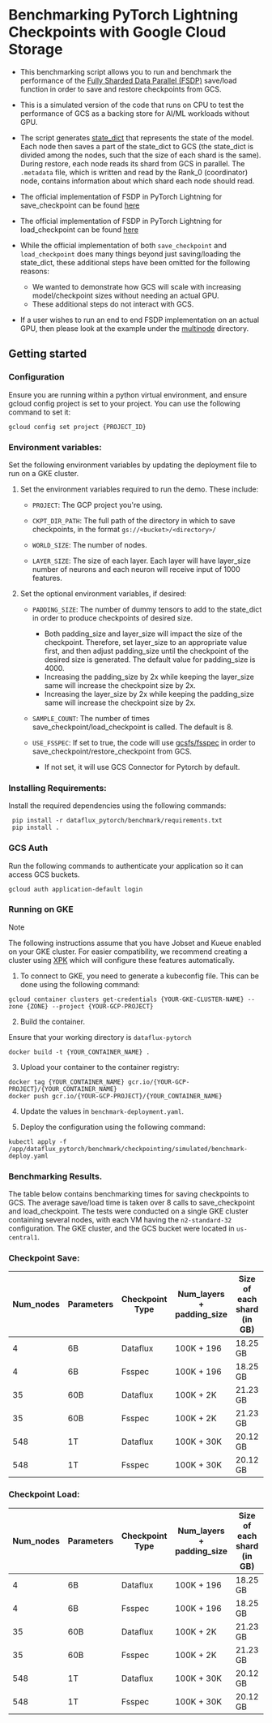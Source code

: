 # Benchmarking PyTorch Lightning Checkpoints with Google Cloud Storage

*   This benchmarking script allows you to run and benchmark the performance of the [Fully Sharded Data Parallel (FSDP)](https://lightning.ai/docs/pytorch/stable/api/lightning.pytorch.strategies.FSDPStrategy.html) save/load function in order to save and restore checkpoints from GCS. 

*   This is a simulated version of the code that runs on CPU to test the performance of GCS as a backing store for AI/ML workloads without GPU.

*   The script generates [state_dict](https://pytorch.org/tutorials/recipes/recipes/what_is_state_dict.html#what-is-a-state-dict-in-pytorch) that represents the state of the model. Each node then saves a part of the state_dict to GCS (the state_dict is divided among the nodes, such that the size of each shard is the same). During restore, each node reads its shard from GCS in parallel. The `.metadata` file, which is written and read by the Rank_0 (coordinator) node, contains information about which shard each node should read.

*   The official implementation of FSDP in PyTorch Lightning for save_checkpoint can be found [here](https://github.com/Lightning-AI/pytorch-lightning/blob/3627c5bfac704d44c0d055a2cdf6f3f9e3f9e8c1/src/lightning/fabric/strategies/fsdp.py#L419)
*   The official implementation of FSDP in PyTorch Lightning for load_checkpoint can be found [here](https://github.com/Lightning-AI/pytorch-lightning/blob/3627c5bfac704d44c0d055a2cdf6f3f9e3f9e8c1/src/lightning/fabric/strategies/fsdp.py#L519)

*   While the official implementation of both `save_checkpoint` and `load_checkpoint` does many things beyond just saving/loading the state_dict, these additional steps have been omitted for the following reasons: 
    *   We wanted to demonstrate how GCS will scale with increasing model/checkpoint sizes without needing an actual GPU.
    *   These additional steps do not interact with GCS.

*   If a user wishes to run an end to end FSDP implementation on an actual GPU, then please look at the example under the [multinode](https://github.com/GoogleCloudPlatform/dataflux-pytorch/tree/main/demo/lightning/checkpoint/multinode) directory.

## Getting started

### Configuration

Ensure you are running within a python virtual environment, and ensure gcloud config project is set to your project. You can use the following command to set it:

```shell
gcloud config set project {PROJECT_ID}
```

### Environment variables:

Set the following environment variables by updating the deployment file to run on a GKE cluster.
1. Set the environment variables required to run the demo. These include:
  
    * `PROJECT`: The GCP project you're using.
  
    * `CKPT_DIR_PATH`: The full path of the directory in which to save checkpoints, in the format `gs://<bucket>/<directory>/`

    * `WORLD_SIZE`: The number of nodes.

    * `LAYER_SIZE`: The size of each layer. Each layer will have layer_size number of neurons and each neuron will receive input of 1000 features.

2. Set the optional environment variables, if desired:
  
    * `PADDING_SIZE`: The number of dummy tensors to add to the state_dict in order to produce checkpoints of desired size.
        *   Both padding_size and layer_size will impact the size of the checkpoint. Therefore, set layer_size to an appropriate value first, and then adjust padding_size until the checkpoint of the desired size is generated. The default value for padding_size is 4000.
        *   Increasing the padding_size by 2x while keeping the layer_size same will increase the checkpoint size by 2x.
        *   Increasing the layer_size by 2x while keeping the padding_size same will increase the checkpoint size by 2x.
  
    * `SAMPLE_COUNT`: The number of times save_checkpoint/load_checkpoint is called. The default is 8.

    * `USE_FSSPEC`: If set to true, the code will use [gcsfs/fsspec](https://github.com/fsspec/gcsfs) in order to save_checkpoint/restore_checkpoint from GCS.
        *   If not set, it will use GCS Connector for Pytorch by default.

### Installing Requirements:
 
Install the required dependencies using the following commands:

```shell
 pip install -r dataflux_pytorch/benchmark/requirements.txt
 pip install .
```
### GCS Auth

Run the following commands to authenticate your application so it can access GCS buckets.
```shell
gcloud auth application-default login
```

### Running on GKE

> [!NOTE]  
> The following instructions assume that you have Jobset and Kueue enabled on your GKE cluster. For easier compatibility, we recommend creating a cluster using [XPK](https://github.com/google/xpk) which will configure these features automatically.

1.  To connect to GKE, you need to generate a kubeconfig file. This can be done using the following command:

```shell
gcloud container clusters get-credentials {YOUR-GKE-CLUSTER-NAME} --zone {ZONE} --project {YOUR-GCP-PROJECT}
```

2.  Build the container.

Ensure that your working directory is `dataflux-pytorch`
```shell
docker build -t {YOUR_CONTAINER_NAME} .
```

3.  Upload your container to the container registry:

```shell
docker tag {YOUR_CONTAINER_NAME} gcr.io/{YOUR-GCP-PROJECT}/{YOUR_CONTAINER_NAME}
docker push gcr.io/{YOUR-GCP-PROJECT}/{YOUR_CONTAINER_NAME}
```

4.  Update the values in `benchmark-deployment.yaml`.

5.  Deploy the configuration using the following command:

```shell
kubectl apply -f /app/dataflux_pytorch/benchmark/checkpointing/simulated/benchmark-deploy.yaml
```


### Benchmarking Results.

The table below contains benchmarking times for saving checkpoints to GCS. The average save/load time is taken over 8 calls to  save_checkpoint and load_checkpoint. The tests were conducted on a single GKE cluster containing several nodes, with each VM having the `n2-standard-32` configuration. The GKE cluster, and the GCS bucket were located in `us-central1`.

### Checkpoint Save:


| Num_nodes | Parameters | Checkpoint Type | Num_layers + padding_size | Size of each shard (in GB) | Total size (in GB) | Save time (in seconds) | Ingress Throughput (in GBps) |
|-----------|------------|-----------------|----------------------------|----------------------------|---------------------|------------------------|------------------------------|
| 4         | 6B         | Dataflux        | 100K + 196                 | 18.25 GB                   | 73.02 GB            | 49.5160                | 1.474                        |
| 4         | 6B         | Fsspec          | 100K + 196                 | 18.25 GB                   | 73.02 GB            | 217.1122               | 0.337                        |
| 35        | 60B        | Dataflux        | 100K + 2K                  | 21.23 GB                   | 743.20 GB           | 60.8552                | 12.21                        |
| 35        | 60B        | Fsspec          | 100K + 2K                  | 21.23 GB                   | 743.20 GB           | 270.6083               | 2.75                         |
| 548       | 1T         | Dataflux        | 100K + 30K                 | 20.12 GB                   | 11023.88 GB         | 106.2221               | 103.61                       |
| 548       | 1T         | Fsspec          | 100K + 30K                 | 20.12 GB                   | 11023.88 GB         | 290.2007               | 38.03                        |



### Checkpoint Load:

| Num_nodes | Parameters | Checkpoint Type | Num_layers + padding_size | Size of each shard (in GB) | Total size (in GB) | Load time (in seconds) | Egress Throughput (in GBps) |
|-----------|------------|-----------------|----------------------------|----------------------------|---------------------|------------------------|------------------------------|
| 4         | 6B         | Dataflux        | 100K + 196                 | 18.25 GB                   | 73.02 GB            | 116.3968               | 0.627                        |
| 4         | 6B         | Fsspec          | 100K + 196                 | 18.25 GB                   | 73.02 GB            | 182.5110               | 0.400                        |
| 35        | 60B        | Dataflux        | 100K + 2K                  | 21.23 GB                   | 743.20 GB           | 240.0361               | 3.10                         |
| 35        | 60B        | Fsspec          | 100K + 2K                  | 21.23 GB                   | 743.20 GB           | 258.3709               | 2.87                         |
| 548       | 1T         | Dataflux        | 100K + 30K                 | 20.12 GB                   | 11023.88 GB         | 253.1604               | 43.59                        |
| 548       | 1T         | Fsspec          | 100K + 30K                 | 20.12 GB                   | 11023.88 GB         | 495.8329               | 22.23                        |
